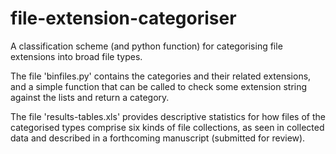 # file-extension-categoriser
A classification scheme (and python function) for categorising file extensions into broad file types.

The file 'binfiles.py' contains the categories and their related extensions, and a simple function that can be called to check some extension string against the lists and return a category.

The file 'results-tables.xls' provides descriptive statistics for how files of the categorised types comprise six kinds of file collections, as seen in collected data and described in a forthcoming manuscript (submitted for review).
